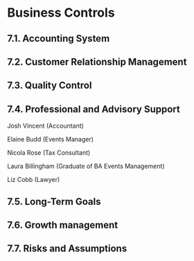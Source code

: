 # Business Controls

## 7.1. Accounting System

## 7.2. Customer Relationship Management

## 7.3. Quality Control

## 7.4. Professional and Advisory Support

Josh Vincent (Accountant)

Elaine Budd (Events Manager)

Nicola Rose (Tax Consultant)

Laura Billingham (Graduate of BA Events Management)

Liz Cobb (Lawyer)

## 7.5. Long-Term Goals

## 7.6. Growth management

## 7.7. Risks and Assumptions